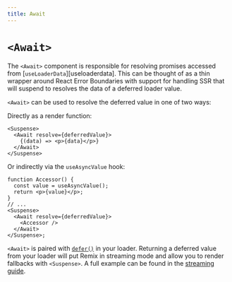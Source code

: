 ```yaml
---
title: Await
---
```


# `<Await>`

The `<Await>` component is responsible for resolving promises accessed from [`useLoaderData`][useloaderdata]. This can be thought of as a thin wrapper around React Error Boundaries with support for handling SSR that will suspend to resolves the data of a deferred loader value.

`<Await>` can be used to resolve the deferred value in one of two ways:

Directly as a render function:

```tsx
<Suspense>
  <Await resolve={deferredValue}>
    {(data) => <p>{data}</p>}
  </Await>
</Suspense>
```

Or indirectly via the `useAsyncValue` hook:

```tsx
function Accessor() {
  const value = useAsyncValue();
  return <p>{value}</p>;
}
// ...
<Suspense>
  <Await resolve={deferredValue}>
    <Accessor />
  </Await>
</Suspense>;
```

`<Await>` is paired with [`defer()`][defer] in your loader. Returning a deferred value from your loader will put Remix in streaming mode and allow you to render fallbacks with `<Suspense>`. A full example can be found in the [streaming guide][streaming-guide].

[defer]: ../utils/defer
[streaming-guide]: ../guides/streaming
